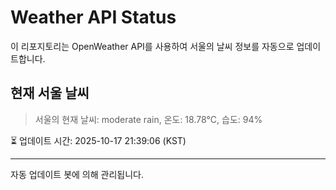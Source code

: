 
# Weather API Status

이 리포지토리는 OpenWeather API를 사용하여 서울의 날씨 정보를 자동으로 업데이트합니다.

## 현재 서울 날씨
> 서울의 현재 날씨: moderate rain, 온도: 18.78°C, 습도: 94%

⏳ 업데이트 시간: 2025-10-17 21:39:06 (KST)

---
자동 업데이트 봇에 의해 관리됩니다.
